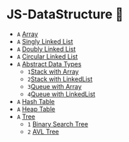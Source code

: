 # JS-DataStructure 🚀

* `A` [Array](src/1.Array)
* `A` [Singly Linked List](src/2.LinkedList)
* `A` [Doubly Linked List](src/2.LinkedList)
* `A` [Circular Linked List](src/2.LinkedList)
* `A` [Abstract Data Types](src/3.Abstract_Data_Type)
   * `1`[Stack with Array](src/3.AbstractDataType/Stack)
   * `2`[Stack with LinkedList](src/3.AbstractDataType/Stack)
   * `3`[Queue with Array](src/3.AbstractDataType/Queue)
   * `4`[Queue with LinkedList](src/3.AbstractDataType/Queue)
* `A` [Hash Table](src/5.Hash)
* `A` [Heap Table](src/6.Heaps)
* `A` [Tree](src/4.Tree)
  * `1` [Binary Search Tree](src/4.Tree/1.BinarySearchTree)
  * `2` [AVL Tree](src/4.Tree/5.AVLTree)
 
